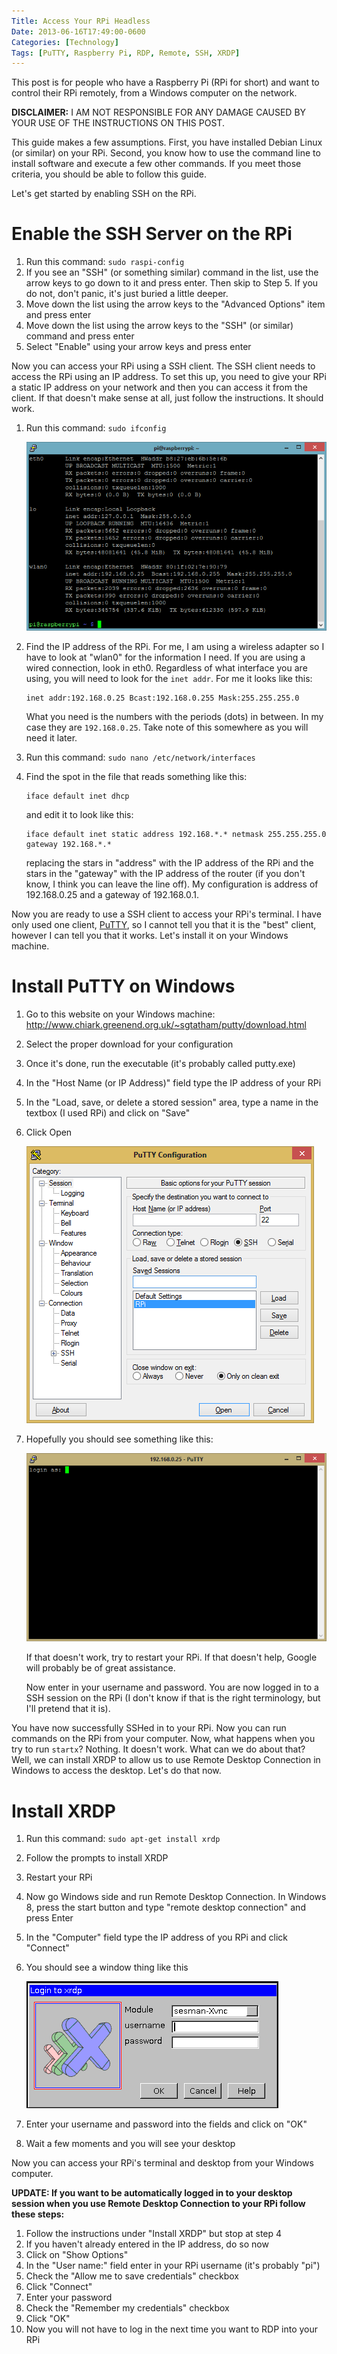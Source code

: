 ```yaml
---
Title: Access Your RPi Headless
Date: 2013-06-16T17:49:00-0600
Categories: [Technology]
Tags: [PuTTY, Raspberry Pi, RDP, Remote, SSH, XRDP]
---
```


This post is for people who have a Raspberry Pi (RPi for short) and want to
control their RPi remotely, from a Windows computer on the network.

**DISCLAIMER:** I AM NOT RESPONSIBLE FOR ANY DAMAGE CAUSED BY YOUR USE OF THE
INSTRUCTIONS ON THIS POST.

This guide makes a few assumptions. First, you have installed Debian Linux (or
similar) on your RPi.  Second, you know how to use the command line to install
software and execute a few other commands. If you meet those criteria, you
should be able to follow this guide.

Let's get started by enabling SSH on the RPi.

Enable the SSH Server on the RPi
================================

1.  Run this command: `sudo raspi-config`
2.  If you see an "SSH" (or something similar) command in the list, use the
    arrow keys to go down to it and press enter. Then skip to Step 5. If you do
    not, don't panic, it's just buried a little deeper.
3.  Move down the list using the arrow keys to the "Advanced Options" item and
    press enter
4.  Move down the list using the arrow keys to the "SSH" (or similar) command
    and press enter
5.  Select "Enable" using your arrow keys and press enter

Now you can access your RPi using a SSH client. The SSH client needs to access
the RPi using an IP address. To set this up, you need to give your RPi a static
IP address on your network and then you can access it from the client. If that
doesn't make sense at all, just follow the instructions. It should work.

1.  Run this command: `sudo ifconfig`

    ![Output of `ifconfig`](./images/putty-to-rpi-1.png)

2.  Find the IP address of the RPi. For me, I am using a wireless adapter so I
    have to look at "wlan0" for the information I need. If you are using a wired
    connection, look in eth0. Regardless of what interface you are using, you
    will need to look for the `inet addr`. For me it looks like this:

        inet addr:192.168.0.25 Bcast:192.168.0.255 Mask:255.255.255.0

    What you need is the numbers with the periods (dots) in between. In my case
    they are `192.168.0.25`. Take note of this somewhere as you will need it
    later.

3.  Run this command: `sudo nano /etc/network/interfaces`
4.  Find the spot in the file that reads something like this:

        iface default inet dhcp

    and edit it to look like this:

        iface default inet static address 192.168.*.* netmask 255.255.255.0 gateway 192.168.*.*

    replacing the stars in "address" with the IP address of the RPi and the
    stars in the "gateway" with the IP address of the router (if you don't know,
    I think you can leave the line off). My configuration is address of
    192.168.0.25 and a gateway of 192.168.0.1.

Now you are ready to use a SSH client to access your RPi's terminal. I have only
used one client,
[PuTTY](http://www.chiark.greenend.org.uk/~sgtatham/putty/download.html
"PuTTY"), so I cannot tell you that it is the "best" client, however I can tell
you that it works. Let's install it on your Windows machine.

Install PuTTY on Windows
========================

1.  Go to this website on your Windows machine:
    <http://www.chiark.greenend.org.uk/~sgtatham/putty/download.html>
2.  Select the proper download for your configuration
3.  Once it's done, run the executable (it's probably called putty.exe)
4.  In the "Host Name (or IP Address)" field type the IP address of your RPi
5.  In the "Load, save, or delete a stored session" area, type a name in the
    textbox (I used RPi) and click on "Save"
6.  Click Open

    ![PuTTY Configuration Window](./images/putty-config-1.png)

7.  Hopefully you should see something like this:

    ![PuTTY asking for login information](./images/login-as-putty-1.png)

    If that doesn't work, try to restart your RPi. If that doesn't help, Google
    will probably be of great assistance.

    Now enter in your username and password. You are now logged in to a SSH
    session on the RPi (I don't know if that is the right terminology, but I'll
    pretend that it is).

You have now successfully SSHed in to your RPi. Now you can run commands on the
RPi from your computer. Now, what happens when you try to run `startx`? Nothing.
It doesn't work. What can we do about that? Well, we can install XRDP to allow
us to use Remote Desktop Connection in Windows to access the desktop. Let's do
that now.

Install XRDP
============

1.  Run this command: `sudo apt-get install xrdp`
2.  Follow the prompts to install XRDP
3.  Restart your RPi
4.  Now go Windows side and run Remote Desktop Connection. In Windows 8, press
    the start button and type "remote desktop connection" and press Enter
5.  In the "Computer" field type the IP address of you RPi and click "Connect"
6.  You should see a window thing like this

    ![Login to XRDP Window](./images/login-to-xrdp-1.png)

7.  Enter your username and password into the fields and click on "OK"
8.  Wait a few moments and you will see your desktop

Now you can access your RPi's terminal and desktop from your Windows computer.

**UPDATE: If you want to be automatically logged in to your desktop session when
you use Remote Desktop Connection to your RPi follow these steps:**

1.  Follow the instructions under "Install XRDP" but stop at step 4
2.  If you haven't already entered in the IP address, do so now
3.  Click on "Show Options"
4.  In the "User name:" field enter in your RPi username (it's probably "pi")
5.  Check the "Allow me to save credentials" checkbox
6.  Click "Connect"
7.  Enter your password
8.  Check the "Remember my credentials" checkbox
9.  Click "OK"
10. Now you will not have to log in the next time you want to RDP into your RPi
